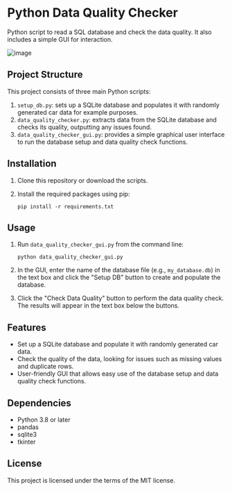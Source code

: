 # Python Data Quality Checker
Python script to read a SQL database and check the data quality. It also includes a simple GUI for interaction.

![image](https://github.com/blacksheepaway/Data-Parser/assets/50200471/1c6f19c3-3b91-40c2-b390-118d6ec84e87)


## Project Structure

This project consists of three main Python scripts:

1. `setup_db.py`: sets up a SQLite database and populates it with randomly generated car data for example purposes.
2. `data_quality_checker.py`: extracts data from the SQLite database and checks its quality, outputting any issues found.
3. `data_quality_checker_gui.py`: provides a simple graphical user interface to run the database setup and data quality check functions.

## Installation

1. Clone this repository or download the scripts.
2. Install the required packages using pip:

    ```
    pip install -r requirements.txt
    ```

## Usage

1. Run `data_quality_checker_gui.py` from the command line:

    ```
    python data_quality_checker_gui.py
    ```

2. In the GUI, enter the name of the database file (e.g., `my_database.db`) in the text box and click the "Setup DB" button to create and populate the database.

3. Click the "Check Data Quality" button to perform the data quality check. The results will appear in the text box below the buttons.

## Features

- Set up a SQLite database and populate it with randomly generated car data.
- Check the quality of the data, looking for issues such as missing values and duplicate rows.
- User-friendly GUI that allows easy use of the database setup and data quality check functions.

## Dependencies

- Python 3.8 or later
- pandas
- sqlite3
- tkinter

## License

This project is licensed under the terms of the MIT license.
